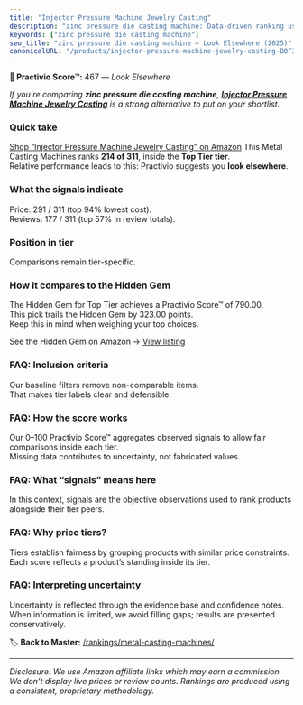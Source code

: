 ```yaml
---
title: "Injector Pressure Machine Jewelry Casting"
description: "zinc pressure die casting machine: Data-driven ranking using the Practivio Score™. Positioned by quality, value, demand, findability, momentum."
keywords: ["zinc pressure die casting machine"]
seo_title: "zinc pressure die casting machine — Look Elsewhere (2025)"
canonicalURL: "/products/injector-pressure-machine-jewelry-casting-B0F3FQMHKS/"
---
```


**🚫 Practivio Score™:** 467 — _Look Elsewhere_


*If you're comparing **zinc pressure die casting machine**, **[Injector Pressure Machine Jewelry Casting](https://www.amazon.com/dp/B0F3FQMHKS?tag=practivio-20)** is a strong alternative to put on your shortlist.*
### Quick take
[Shop “Injector Pressure Machine Jewelry Casting” on Amazon](https://www.amazon.com/dp/B0F3FQMHKS?tag=practivio-20)
This Metal Casting Machines ranks **214 of 311**, inside the **Top Tier tier**.  
Relative performance leads to this: Practivio suggests you **look elsewhere**.

### What the signals indicate
Price: 291 / 311 (top 94% lowest cost).  
Reviews: 177 / 311 (top 57% in review totals).  

### Position in tier
Comparisons remain tier-specific.

### How it compares to the Hidden Gem
The Hidden Gem for Top Tier achieves a Practivio Score™ of 790.00.  
This pick trails the Hidden Gem by 323.00 points.  
Keep this in mind when weighing your top choices.  

See the Hidden Gem on Amazon → [View listing](https://www.amazon.com/dp/B00ISCAOJ4?tag=practivio-20)

### FAQ: Inclusion criteria
Our baseline filters remove non-comparable items.  
That makes tier labels clear and defensible.

### FAQ: How the score works
Our 0–100 Practivio Score™ aggregates observed signals to allow fair comparisons inside each tier.  
Missing data contributes to uncertainty, not fabricated values.

### FAQ: What “signals” means here
In this context, signals are the objective observations used to rank products alongside their tier peers.

### FAQ: Why price tiers?
Tiers establish fairness by grouping products with similar price constraints.  
Each score reflects a product’s standing inside its tier.

### FAQ: Interpreting uncertainty
Uncertainty is reflected through the evidence base and confidence notes.  
When information is limited, we avoid filling gaps; results are presented conservatively.


🏷️ **Back to Master:** [/rankings/metal-casting-machines/](/rankings/metal-casting-machines/)

---
_Disclosure: We use Amazon affiliate links which may earn a commission. We don’t display live prices or review counts. Rankings are produced using a consistent, proprietary methodology._
